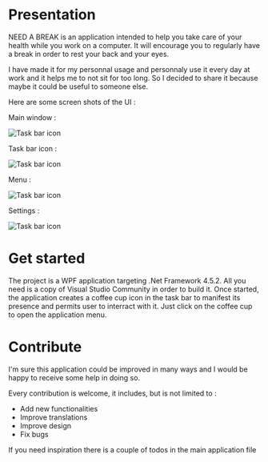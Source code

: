 ﻿# Presentation
NEED A BREAK is an application intended to help you take care of your health while you work on a computer. 
It will encourage you to regularly have a break in order to rest your back and your eyes.

I have made it for my personnal usage and personnaly use it every day at work and it helps me to not sit for too long. So I decided to share it because maybe it could be useful to someone else.

Here are some screen shots of the UI :

Main window :

![Task bar icon](https://nabr.blob.core.windows.net/nab/main.jpg)

Task bar icon : 

![Task bar icon](https://nabr.blob.core.windows.net/nab/taskbar.jpg)

Menu : 

![Task bar icon](https://nabr.blob.core.windows.net/nab/menu.jpg)

Settings :

![Task bar icon](https://nabr.blob.core.windows.net/nab/settings.jpg)

# Get started
The project is a WPF application targeting .Net Framework 4.5.2. All you need is a copy of Visual Studio Community in order to build it.
Once started, the application creates a coffee cup icon in the task bar to manifest its presence and permits user to interract with it. 
Just click on the coffee cup to open the application menu.

# Contribute
I'm sure this application could be improved in many ways and I would be happy to receive some help in doing so. 

Every contribution is welcome, it includes, but is not limited to :
* Add new functionalities
* Improve translations
* Improve design
* Fix bugs

If you need inspiration there is a couple of todos in the main application file
